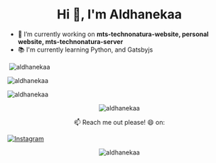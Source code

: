 <h1 align="center">Hi 👋, I'm Aldhanekaa</h1>

- 🔭 I’m currently working on **mts-technonatura-website, personal website, mts-technonatura-server**
- 📚 I'm currently learning Python, and Gatsbyjs

<p>&nbsp;<img align="center" src="https://github-readme-stats.vercel.app/api?username=aldhanekaa&show_icons=true&locale=en" alt="aldhanekaa" /></p>

<p><img align="center" src="https://github-readme-streak-stats.herokuapp.com/?user=aldhanekaa&" alt="aldhanekaa" /></p>


![aldhanekaa](https://github-readme-stats.vercel.app/api/wakatime?username=aldhanekaa)

<p align="center"><img align="center" src="https://metrics.lecoq.io/aldhanekaa?template=classic&activity=1&activity.limit=5&activity.days=14&activity.filter=all&activity.visibility=public&activity.timestamps=true&config.timezone=Asia%2FJakarta" alt="aldhanekaa" /></p>
<p align="center"> 📫 Reach me out please! 😄 on: </p>

<a href="https://instagram.com/aldhanekaa" target="_blank"><img src="https://img.shields.io/badge/-Instagram-e4405f?style=flat-square&logo=instagram&logoColor=white" alt="Instagram"></a>
<p align="center"> <img src="https://komarev.com/ghpvc/?username=aldhanekaa&label=Profile%20views&color=blue&style=flat-square" alt="aldhanekaa" /> </p>

